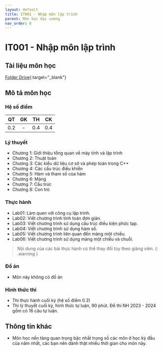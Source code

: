 ```yaml
---
layout: default
title: IT001 - Nhập môn lập trình
parent: Môn học đại cương
nav_order: 0
---
```


# IT001 - Nhập môn lập trình

## Tài liệu môn học

[Folder Drive](https://drive.google.com/drive/folders/1QzBwFVnh_SvDCNp6QeH8Sv_L_ZjSY7ve?usp=sharing){:target="_blank"}

## Mô tả môn học

### Hệ số điểm

| QT   | GK  | TH  | CK  |
|------|-----|-----|-----|
| <center>0.2</center>| <center>-</center>| <center>0.4</center> | <center>0.4</center> |

### Lý thuyết

- Chương 1: Giới thiệu tổng quan về máy tính và lập trình
- Chương 2: Thuật toán
- Chương 3: Các kiểu dữ liệu cơ sở và phép toán trong C++
- Chương 4: Các cấu trúc điều khiển
- Chương 5: Hàm và tham số của hàm
- Chương 6: Mảng
- Chương 7: Cấu trúc
- Chương 8: Con trỏ

### Thực hành

- Lab01: Làm quen với công cụ lập trình.
- Lab02: Viết chương trình tính toán đơn giản.
- Lab03: Viết chương trình sử dụng cấu trúc điều kiện phức tạp.
- Lab04: Viết chương trình sử dụng hàm số.
- Lab05: Viết chương trình liên quan đến mảng một chiều.
- Lab06: Viết chương trình sử dụng mảng một chiều và chuỗi.

> Nội dung của các bài thực hành có thể thay đổi tùy theo giảng viên.
{: .warning }

### Đồ án

- Môn này không có đồ án

### Hình thức thi

- Thi thực hành cuối kỳ (hệ số điểm 0.2)
- Thi lý thuyết cuối kỳ, hình thức tự luận, 90 phút. Đề thi NH 2023 - 2024 gồm có 16 câu tự luận.

## Thông tin khác

- Môn học nền tảng quan trọng bậc nhất trong số các môn ở học kỳ đầu của năm nhất, các bạn nên dành thật nhiều thời gian cho môn này.